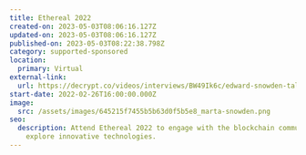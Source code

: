 ```yaml
---
title: Ethereal 2022
created-on: 2023-05-03T08:06:16.127Z
updated-on: 2023-05-03T08:06:16.127Z
published-on: 2023-05-03T08:22:38.798Z
category: supported-sponsored
location:
  primary: Virtual
external-link:
  url: https://decrypt.co/videos/interviews/BW49Ik6c/edward-snowden-talks-governments-and-crypto-cbdcs-and-ethereum-vs-bitcoin-at-camp-ethereal
start-date: 2022-02-26T16:00:00.000Z
image:
  src: /assets/images/645215f7455b5b63d0f5b5e8_marta-snowden.png
seo:
  description: Attend Ethereal 2022 to engage with the blockchain community and
    explore innovative technologies.
---
```

